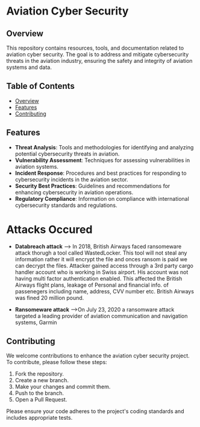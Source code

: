 # Aviation Cyber Security

## Overview

This repository contains resources, tools, and documentation related to aviation cyber security. The goal is to address and mitigate cybersecurity threats in the aviation industry, ensuring the safety and integrity of aviation systems and data.

## Table of Contents

- [Overview](#overview)
- [Features](#features)
- [Contributing](#contributing)

## Features

- **Threat Analysis**: Tools and methodologies for identifying and analyzing potential cybersecurity threats in aviation.
- **Vulnerability Assessment**: Techniques for assessing vulnerabilities in aviation systems.
- **Incident Response**: Procedures and best practices for responding to cybersecurity incidents in the aviation sector.
- **Security Best Practices**: Guidelines and recommendations for enhancing cybersecurity in aviation operations.
- **Regulatory Compliance**: Information on compliance with international cybersecurity standards and regulations.

# Attacks Occured

- **Databreach attack** --> In 2018, British Airways faced ransomeware attack thorugh a tool called WastedLocker. This tool will not steal any information rather it will encrypt the file and onces ransom is paid we can decrypt the files. Attacker gained access through a 3rd party cargo handler account who is working in Swiss airport. His account was not having multi factor authentication enabled. This affected the British Airways flight plans, leakage of Personal and financial info. of passenegers including name, address, CVV number etc. British Airways was fined 20 million pound. 

 - **Ransomeware attack** -->On July 23, 2020
a ransomware attack targeted a leading provider of aviation
communication and navigation systems, Garmin
## Contributing

We welcome contributions to enhance the aviation cyber security project. To contribute, please follow these steps:
1. Fork the repository.
2. Create a new branch.
3. Make your changes and commit them.
4. Push to the branch.
5. Open a Pull Request.

Please ensure your code adheres to the project's coding standards and includes appropriate tests.




